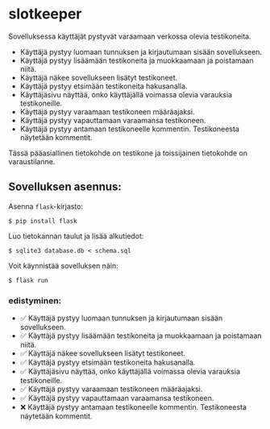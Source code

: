 # slotkeeper

Sovelluksessa käyttäjät pystyvät varaamaan verkossa olevia testikoneita.

- Käyttäjä pystyy luomaan tunnuksen ja kirjautumaan sisään sovellukseen.
- Käyttäjä pystyy lisäämään testikoneita ja muokkaamaan ja poistamaan niitä.
- Käyttäjä näkee sovellukseen lisätyt testikoneet.
- Käyttäjä pystyy etsimään testikoneita hakusanalla.
- Käyttäjäsivu näyttää, onko käyttäjällä voimassa olevia varauksia testikoneille.
- Käyttäjä pystyy varaamaan testikoneen määräajaksi.
- Käyttäjä pystyy vapauttamaan varaamansa testikoneen.
- Käyttäjä pystyy antamaan testikoneelle kommentin. Testikoneesta näytetään kommentit.

Tässä pääasiallinen tietokohde on testikone ja toissijainen tietokohde on varaustilanne.


## Sovelluksen asennus:
Asenna `flask`-kirjasto:

```
$ pip install flask
```

Luo tietokannan taulut ja lisää alkutiedot:

```
$ sqlite3 database.db < schema.sql
```

Voit käynnistää sovelluksen näin:

```
$ flask run
```


### edistyminen:

- ✅ Käyttäjä pystyy luomaan tunnuksen ja kirjautumaan sisään sovellukseen.
- ✅ Käyttäjä pystyy lisäämään testikoneita ja muokkaamaan ja poistamaan niitä.
- ✅ Käyttäjä näkee sovellukseen lisätyt testikoneet.
- ✅ Käyttäjä pystyy etsimään testikoneita hakusanalla.
- ✅ Käyttäjäsivu näyttää, onko käyttäjällä voimassa olevia varauksia testikoneille.
- ✅ Käyttäjä pystyy varaamaan testikoneen määräajaksi.
- ✅ Käyttäjä pystyy vapauttamaan varaamansa testikoneen.
- ❌ Käyttäjä pystyy antamaan testikoneelle kommentin. Testikoneesta näytetään kommentit.
